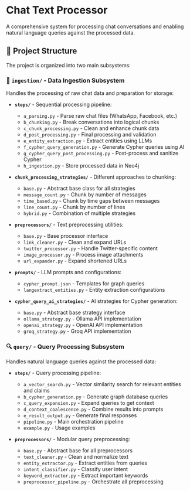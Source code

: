 # Chat Text Processor

A comprehensive system for processing chat conversations and enabling natural language queries against the processed data.

## 📁 Project Structure

The project is organized into two main subsystems:

### 🔄 `ingestion/` - Data Ingestion Subsystem

Handles the processing of raw chat data and preparation for storage:

- **`steps/`** - Sequential processing pipeline:
  - `a_parsing.py` - Parse raw chat files (WhatsApp, Facebook, etc.)
  - `b_chunking.py` - Break conversations into logical chunks
  - `c_chunk_processing.py` - Clean and enhance chunk data
  - `d_post_processing.py` - Final processing and validation
  - `e_entity_extraction.py` - Extract entities using LLMs
  - `f_cypher_query_generation.py` - Generate Cypher queries using AI
  - `g_cypher_query_post_processing.py` - Post-process and sanitize Cypher
  - `h_ingestion.py` - Store processed data in Neo4j

- **`chunk_processing_strategies/`** - Different approaches to chunking:
  - `base.py` - Abstract base class for all strategies
  - `message_count.py` - Chunk by number of messages
  - `time_based.py` - Chunk by time gaps between messages
  - `line_count.py` - Chunk by number of lines
  - `hybrid.py` - Combination of multiple strategies

- **`preprocessors/`** - Text preprocessing utilities:
  - `base.py` - Base processor interface
  - `link_cleaner.py` - Clean and expand URLs
  - `twitter_processor.py` - Handle Twitter-specific content
  - `image_processor.py` - Process image attachments
  - `url_expander.py` - Expand shortened URLs

- **`prompts/`** - LLM prompts and configurations:
  - `cypher_prompt.json` - Templates for graph queries
  - `langextract_entities.py` - Entity extraction configurations

- **`cypher_query_ai_strategies/`** - AI strategies for Cypher generation:
  - `base.py` - Abstract base strategy interface
  - `ollama_strategy.py` - Ollama API implementation
  - `openai_strategy.py` - OpenAI API implementation
  - `groq_strategy.py` - Groq API implementation

### 🔍 `query/` - Query Processing Subsystem

Handles natural language queries against the processed data:

- **`steps/`** - Query processing pipeline:
  - `a_vector_search.py` - Vector similarity search for relevant entities and claims
  - `b_cypher_generation.py` - Generate graph database queries
  - `c_query_expansion.py` - Expand queries to get context
  - `d_context_coalescence.py` - Combine results into prompts
  - `e_result_output.py` - Generate final responses
  - `pipeline.py` - Main orchestration pipeline
  - `example.py` - Usage examples

- **`preprocessors/`** - Modular query preprocessing:
  - `base.py` - Abstract base for all preprocessors
  - `text_cleaner.py` - Clean and normalize text
  - `entity_extractor.py` - Extract entities from queries
  - `intent_classifier.py` - Classify user intent
  - `keyword_extractor.py` - Extract important keywords
  - `preprocessor_pipeline.py` - Orchestrate all preprocessing
